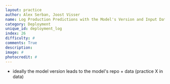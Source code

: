 ```yaml
---
layout: practice
author: Alex Serban, Joost Visser
name: Log Production Predictions with the Model's Version and Input Data
category: Deployment
unique_id: deployment_log
index: 26
difficulty: #
comments: True
description:
image: #
photocredit: #
---
```



- ideally the model version leads to the model's repo + data (practice X in data)
